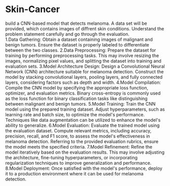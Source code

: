# Skin-Cancer 
build a CNN-based model that detects melanoma. A data set will be provided, which contains images of diffrent skin conditions. 
Understand the problem statement carefully and go through the evaluation.\
1.Data Gathering: Obtain a dataset containing images of malignant and benign tumors. Ensure the dataset is properly labeled to differentiate between the two classes.
2.Data Preprocessing: Prepare the dataset for training by performing preprocessing tasks. This may involve resizing the images, normalizing pixel values, and splitting the dataset into training and evaluation sets.
3.Model Architecture Design: Design a Convolutional Neural Network (CNN) architecture suitable for melanoma detection. Construct the model by stacking convolutional layers, pooling layers, and fully connected layers, considering factors such as depth and width.
4.Model Compilation: Compile the CNN model by specifying the appropriate loss function, optimizer, and evaluation metrics. Binary cross-entropy is commonly used as the loss function for binary classification tasks like distinguishing between malignant and benign tumors.
5.Model Training: Train the CNN model using the prepared training dataset. Adjust hyperparameters, such as learning rate and batch size, to optimize the model's performance. Techniques like data augmentation can be utilized to enhance the model's ability to generalize.
6.Model Evaluation: Evaluate the trained model using the evaluation dataset. Compute relevant metrics, including accuracy, precision, recall, and F1 score, to assess the model's effectiveness in melanoma detection. Referring to the provided evaluation rubrics, ensure the model meets the specified criteria.
7.Model Refinement: Refine the model iteratively based on the evaluation results. This may involve adjusting the architecture, fine-tuning hyperparameters, or incorporating regularization techniques to improve generalization and performance.
8.Model Deployment: Once satisfied with the model's performance, deploy it to a production environment where it can be used for melanoma detection. 
